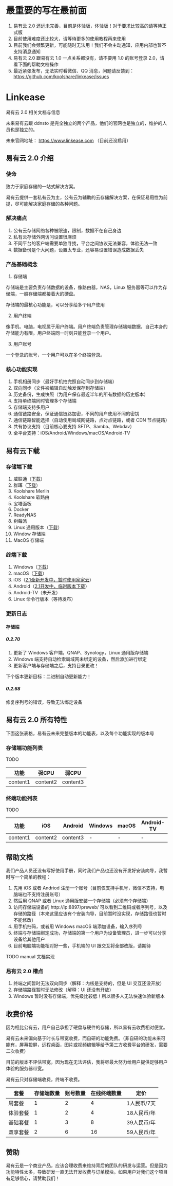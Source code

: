 # 最重要的写在最前面

1. 易有云 2.0 还远未完善，目前是体验版，体验版！对于要求比较高的请等待正式版
2. 目前使用难度还比较大，请等待更多的使用教程再来使用
3. 目前我们会频繁更新，可能随时无法用！我们不会主动通知，应用内部也暂不支持消息通知
4. 易有云 2.0 跟易有云 1.0 一点关系都没有，请不要用 1.0 的账号登录 2.0，请看下面的帮助文档操作
5. 最近紧张发布，无法实时看微信、QQ 消息，问题请反馈到：https://github.com/koolshare/linkease/issues

# Linkease

易有云 2.0 相关文档与信息

未来易有云跟 ddnsto 是完全独立的两个产品，他们的官网也是独立的，维护的人员也是独立的。

未来官网地址： https://www.linkease.com （目前还没启用）

## 易有云 2.0 介绍

### 使命

致力于家庭存储的一站式解决方案。

易有云提供一套私有云为主，公有云为辅助的云存储解决方案，在保证易用性为前提，尽可能解决家庭存储的各种问题。

### 解决痛点

1. 公有云存储网络各种被限速，限制，数据不在自己身边
2. 私有云存储外网访问设置很麻烦
3. 不同平台的客户端需要单独寻找，平台之间协议无法兼容，体验无法一致
4. 数据备份是个大问题，设置太专业，还容易设置错误造成数据丢失

### 产品基础概念

1. 存储端

存储端是主要负责存储数据的设备，像路由器，NAS，Linux 服务器等可以作为存储端，一般存储端都接着大的硬盘。

存储端的最核心功能是，可以分享给多个用户使用

2. 用户终端

像手机、电脑，电视属于用户终端。用户终端负责管理存储端端数据，自己本身的存储能力有限。用户终端同一时刻只能登录一个用户。

3. 用户账号

一个登录的账号，一个用户可以在多个终端登录。

### 核心功能实现

1. 手机相册同步（最好手机拍完照自动同步到存储端）
2. 双向同步（文件被编辑自动触发保存到存储端）
3. 历史备份，生成快照（为用户保存最近半年的所有数据的历史版本）
4. 支持单终端同时管理多个存储端
5. 存储端支持多用户
6. 通信链路安全，保证通信链路加密，不同的用户使用不同的密钥
7. 通信链路智能选择（自动使用局域网链路，点对点链路，或者 CDN 节点链路）
8. 共有协议支持（目前核心要支持 SFTP、Samba、Webdav）
9. 全平台支持：iOS/Android/Windows/macOS/Android-TV

## 易有云下载

### 存储端下载

1. 威联通（[下载](https://firmware.koolshare.cn/binary/LinkEase/QNAP/)）
2. 群晖（[下载](https://firmware.koolshare.cn/binary/LinkEase/Synology/)）
3. Koolshare Merlin 
4. Koolshare 软路由
5. 宝塔面板
6. Docker
7. ReadyNAS
8. 树莓派
9. Linux 通用版本（[下载](https://firmware.koolshare.cn/binary/LinkEase/LinuxStorage)）
10. Window 存储端
11. MacOS 存储端

### 终端下载

1. Windows（[下载](https://firmware.koolshare.cn/binary/LinkEase/Client/LinkEaseWin.zip)）
2. macOS（[下载](https://firmware.koolshare.cn/binary/LinkEase/Client/LinkEase.dmg)）
3. iOS（[2.1全新开发中，暂时使用家家云](https://testflight.apple.com/join/YfsgRTZV)）
4. Android（[2.1开发中，临时版本下载](https://firmware.koolshare.cn/binary/LinkEase/Client/linkease.apk)）
5. Android-TV（未开发）
6. Linux 命令行版本（等待发布）

### 更新日志

#### 存储端

##### 0.2.70

1. 更新了 Windows 客户端，QNAP、Synology，Linux 通用版存储端
2. Windows 端支持自动检索局域网未绑定的设备，然后添加进行绑定
3. 更新客户端与存储端之后，支持目录更改！

下个版本更新目标：二进制自动更新能力！

##### 0.2.68

修复序列号的错误，导致无法绑定设备

## 易有云 2.0 所有特性

下面这张表格，易有云未来完整版本的功能表，以及每个功能实现的版本号

### 存储端功能列表

TODO

| 功能 | 强CPU | 弱CPU |
|-|-|-|
|content1|content2|content3|

### 终端功能列表

TODO

| 功能 |iOS|Android|Windows|macOS|Android-TV|
|-|-|-|-|-|-|
|content1|content2|content3|-|-|-|

## 帮助文档

我们产品人员还没有写好使用手册，同时我们产品也还没有开发好安装向导，我暂时写一个简单的教程：

1. 先用 iOS 或者 Andriod 注册一个账号（目前仅支持手机号，微信不支持，电脑端也不支持注册账号）
2. 然后用 QNAP 或者 Linux 通用版安装一个存储端（必须有个存储端）
3. 访问存储端设备的 http://ip:8897/preweb/ 可以看到二维码或者序列号，以及存储的路径（本来这里应该有个安装向导，目前暂时没实现，存储路径也暂时不能修改）
4. 用手机扫码，或者用 Windows macOS 端添加设备，输入序列号
5. 终端与存储端绑定成功，存储端的第一个用户为设备管理员，进一步可以分享设备给其他用户
6. 目前电脑端功能相对好一些，手机端的 UI 跟交互将全部改版，请期待

TODO manual 文档实现

### 易有云 2.0 槽点

1. 终端之间暂时无法双向同步（解释：内核是支持的，但是 UI 交互还没开放）
2. 存储端路径暂时无法修改（解释：UI 还没有开放）
3. Windows 暂时没有存储端，优先级比较低！所以很多人无法快速体验新版本

## 收费价格

因为相比公有云，用户自己承担了硬盘与硬件的存储，所以易有云收费相对便宜。

易有云未来偏向基于时长与带宽收费，而自研的功能免费。（非自研的功能未来可能有，屏幕投屏，远程桌面，图片或视频编辑等给予第三方收费平台的研发，需要二次收费）

目前的版本不评估带宽，因为现在无法评估，我将尽最大努力给用户提供足够用户体验的服务器带宽。

易有云只对存储端收费，终端不收费。

| 套餐 |存储端数量|账号数量|在线终端数量|定价|
|-|-|-|-|-|
|周套餐|1|2|4| 1人民币/7天 |
|体验套餐|1|2|4| 18人民币/年 |
|基础套餐|1|3|8| 39人民币/年 |
|双享套餐|2|6|16| 59人民币/年 |

## 赞助

易有云是一个商业产品，应该合理收费来维持背后的团队的研发与运营。但是因为功能特性太多，导致研发一直无法开发收费与订单模块。如果用户对我们这个项目有足够信心，请赞助我们！




